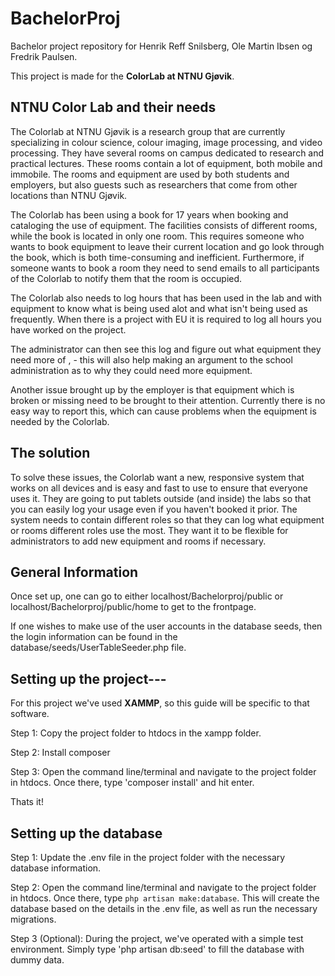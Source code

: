 # BachelorProj
Bachelor project repository for Henrik Reff Snilsberg, Ole Martin Ibsen og Fredrik Paulsen.

This project is made for the **ColorLab at NTNU Gjøvik**. 


## NTNU Color Lab and their needs
The Colorlab at NTNU Gjøvik is a research group that are currently specializing in colour science, colour imaging, image processing, and video processing. They have several rooms on campus dedicated to research and practical lectures. These rooms contain a lot of equipment, both mobile and immobile. The rooms and equipment are used by both students and employers, but also guests such as researchers that come from other locations than NTNU Gjøvik. 

The Colorlab has been using a book for 17 years when booking and cataloging the use of equipment. The facilities consists of different rooms, while the book is located in only one room. This requires someone who wants to book equipment to leave their current location and go look through the book, which is both time-consuming and inefficient. Furthermore, if someone wants to book a room they need to send emails to all participants of the Colorlab to notify them that the room is occupied. 

The Colorlab also needs to log hours that has been used in the lab and with equipment to know what is being used alot and what isn't being used as frequently. When there is a project with EU it is required to log all hours you have worked on the project.

The administrator can then see this log and figure out what equipment they need more of , - this will also help making an argument to the school administration as to why they could need more equipment.

Another issue brought up by the employer is that equipment which is broken or missing need to be brought to their attention. Currently there is no easy way to report this, which can cause problems when the equipment is needed by the Colorlab.

## The solution
To solve these issues, the Colorlab want a new, responsive system that works on all devices and is easy and fast to use to ensure that everyone uses it. They are going to put tablets outside (and inside) the labs so that you can easily log your usage even if you haven't booked it prior. The system needs to contain different roles so that they can log what equipment or rooms different roles use the most. They want it to be flexible for administrators to add new equipment and rooms if necessary.

## General Information
Once set up, one can go to either localhost/Bachelorproj/public or localhost/Bachelorproj/public/home 
to get to the frontpage.

If one wishes to make use of the user accounts in the database seeds, then the login information
can be found in the database/seeds/UserTableSeeder.php file.

## Setting up the project---
For this project we've used **XAMMP**, so this guide will be specific to that software.

Step 1:
	Copy the project folder to htdocs in the xampp folder.

Step 2:
	Install composer

Step 3:
	Open the command line/terminal and navigate to the project folder in htdocs.
	Once there, type 'composer install' and hit enter.

Thats it!

## Setting up the database

Step 1:
	Update the .env file in the project folder with the necessary database information.

Step 2:
	Open the command line/terminal and navigate to the project folder in htdocs.
	Once there, type ```php artisan make:database```. 
	This will create the database based on the details in the .env file, as well as run
the necessary migrations.

Step 3 (Optional):
	During the project, we've operated with a simple test environment.
	Simply type 'php artisan db:seed' to fill the database with dummy data.



